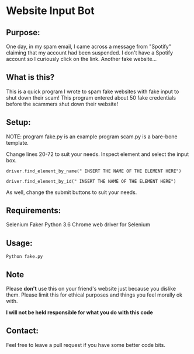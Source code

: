 # Website Input Bot

## Purpose:

One day, in my spam email, I came across a message from "Spotify" claiming that my account had been suspended. I don't have a Spotify account so I curiously click on the link. Another fake website...

## What is this?

This is a quick program I wrote to spam fake websites with fake input to shut down their scam! This program entered about 50 fake credentials before the scammers shut down their website!

## Setup:

NOTE: program fake.py is an example
program scam.py is a bare-bone template.

Change lines 20-72 to suit your needs.
Inspect element and select the input box. 

```
driver.find_element_by_name(" INSERT THE NAME OF THE ELEMENT HERE")
```

```
driver.find_element_by_id(" INSERT THE NAME OF THE ELEMENT HERE")
```

As well, change the submit buttons to suit your needs.
## Requirements:
Selenium
Faker
Python 3.6
Chrome web driver for Selenium

## Usage:

```
Python fake.py
```

## Note

Please **don't** use this on your friend's website just because you dislike them. Please limit this for ethical purposes and things you feel morally ok with.

**I will not be held responsible for what you do with this code**

## Contact:

Feel free to leave a pull request if you have some better code bits.
